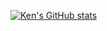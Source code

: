 [![Ken's GitHub stats](https://github-readme-stats.vercel.app/api?username=kfukutom)](https://github.com/kfukutom/github-readme-stats)
